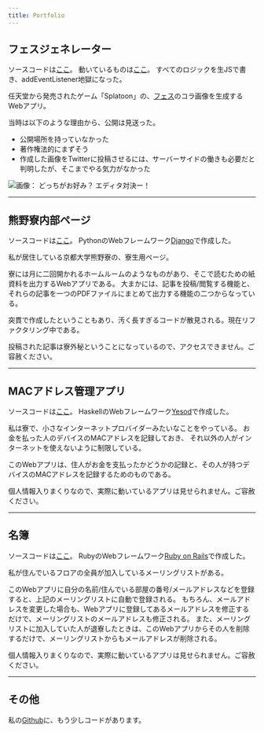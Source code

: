 ```yaml
---
title: Portfolio
---
```


## フェスジェネレーター

ソースコードは[ここ](https://github.com/chart-linux/fes_generator)。
動いているものは[ここ](https://kuminecraft.xyz/fes)。
すべてのロジックを生JSで書き、addEventListener地獄になった。

任天堂から発売されたゲーム「Splatoon」の、[フェス](https://www.nintendo.co.jp/wiiu/agmj/festival/)のコラ画像を生成するWebアプリ。

当時は以下のような理由から、公開は見送った。

- 公開場所を持っていなかった
- 著作権法的にまずそう
- 作成した画像をTwitterに投稿させるには、サーバーサイドの働きも必要だと判明したが、そこまでやる気力がなかった

![画像： どっちがお好み？ エディタ対決ー！](https://pbs.twimg.com/media/CL8uHQbUcAAlcas.png)

---

## 熊野寮内部ページ

ソースコードは[ここ](https://github.com/chart-linux/kumanodocs)。
PythonのWebフレームワーク[Django](http://djangoproject.jp/)で作成した。

私が居住している京都大学熊野寮の、寮生用ページ。

寮には月に二回開かれるホームルームのようなものがあり、そこで読むための紙資料を出力するWebアプリである。
大まかには、記事を投稿/閲覧する機能と、それらの記事を一つのPDFファイルにまとめて出力する機能の二つからなっている。

突貫で作成したということもあり、汚く長すぎるコードが散見される。現在リファクタリング中である。

投稿された記事は寮外秘ということになっているので、アクセスできません。ご容赦ください。

---

## MACアドレス管理アプリ

ソースコードは[ここ](https://github.com/chart-linux/yesod-kumalan-client)。
HaskellのWebフレームワーク[Yesod](http://www.yesodweb.com/)で作成した。

私は寮で、小さなインターネットプロバイダーみたいなことをやっている。
お金を払った人のデバイスのMACアドレスを記録しておき、
それ以外の人がインターネットを使えないように制限している。

このWebアプリは、住人がお金を支払ったかどうかの記録と、その人が持つデバイスのMACアドレスを記録するためのものである。

個人情報入りまくりなので、実際に動いているアプリは見せられません。ご容赦ください。

---

## 名簿

ソースコードは[ここ](https://github.com/chart-linux/member)。
RubyのWebフレームワーク[Ruby on Rails](http://rubyonrails.org/)で作成した。

私が住んでいるフロアの全員が加入しているメーリングリストがある。

このWebアプリに自分の名前/住んでいる部屋の番号/メールアドレスなどを登録すると、上記のメーリングリストに自動で登録される。
もちろん、メールアドレスを変更した場合も、Webアプリに登録してあるメールアドレスを修正するだけで、メーリングリストのメールアドレスも修正される。
また、メーリングリストに加入していた人が退寮したときは、このWebアプリからその人を削除するだけで、メーリングリストからもメールアドレスが削除される。

個人情報入りまくりなので、実際に動いているアプリは見せられません。ご容赦ください。

---

## その他

私の[Github](https://github.com/chart-linux)に、もう少しコードがあります。
